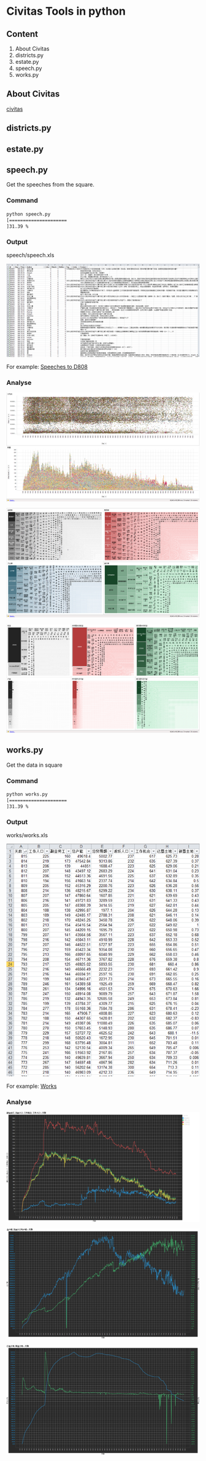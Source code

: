 # Civitas Tools in python #
## Content ##
1. About Civitas
2. districts.py
3. estate.py
4. speech.py
5. works.py
## About Civitas ##
[civitas](http://civitas.soobb.com)
## districts.py ##
## estate.py ##
## speech.py ##
Get the speeches from the square.
### Command ###
    python speech.py
    [=====================                                               ]31.39 %
### Output ###
speech/speech.xls

![speech.xls](https://raw.githubusercontent.com/JiYouMCC/CivitasTool/master/snapshot/20.PNG "speech.xls")

For example: [Speeches to D808 ](https://github.com/JiYouMCC/CivitasTool/blob/master/py_version/speech/speech.xls?raw=true)
### Analyse ###
![Time-Day-Amount](https://raw.githubusercontent.com/JiYouMCC/CivitasTool/master/snapshot/22.PNG "Time-Day-Amount")

![Amount/Like/Watch/Dislike-Author](https://raw.githubusercontent.com/JiYouMCC/CivitasTool/master/snapshot/21.png "Amount/Like/Watch/Dislike-Author")

![Content/Tag-Amount/Like/Dislike](https://raw.githubusercontent.com/JiYouMCC/CivitasTool/master/snapshot/23.PNG "Content/Tag-Amount/Like/Dislike")
## works.py ##
Get the data in square
### Command ###
    python works.py
    [=====================                                               ]31.39 %
### Output ###
works/works.xls

![works.xls](https://raw.githubusercontent.com/JiYouMCC/CivitasTool/master/snapshot/work_1.PNG "works.xls")

For example: [Works](https://github.com/JiYouMCC/CivitasTool/blob/master/py_version/works/works.xls?raw=true)
### Analyse ###
![People accounts-Day](https://raw.githubusercontent.com/JiYouMCC/CivitasTool/master/snapshot/work_2.png)

![](https://raw.githubusercontent.com/JiYouMCC/CivitasTool/master/snapshot/work_3.png)

![](https://raw.githubusercontent.com/JiYouMCC/CivitasTool/master/snapshot/work_4.png)







